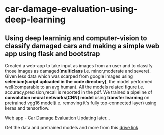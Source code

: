 # car-damage-evaluation-using-deep-learning

## Using deep learninig and computer-vision to classify damaged cars and making a simple web app using flask and bootstrap

Created a web-app to take input as images from an user and to classify those images as damaged(**multiclass** i.e. minor,moderate and severe). Given less data which was scarped from google images using **selenium(script uploaded in the code directory)**, the model performed well(comparable to an avg human). All the models related figure i.e. accuracy,precision,recall is reported in the pdf. We trained a pipeline of **convolution neural networks(CNN) model** using **transfer learning** on pretrained vgg16 model(i.e. removing it's fully top-connected layer) using keras and tensorflow.

Web app - [Car Damage Evaluation]() Updating later...

Get the data and pretrained models and more from this [drive link](https://drive.google.com/drive/folders/1cCOxtyycmNX8hZjmmre1qHSQU76G6hLR?usp=sharing) 
